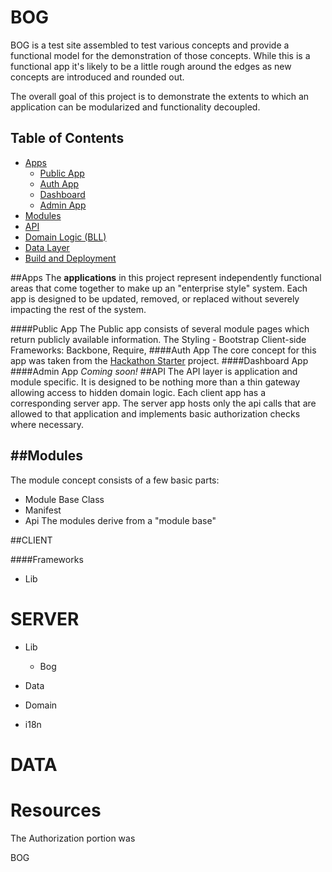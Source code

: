 BOG
===
BOG is a test site assembled to test various concepts and provide a functional model for the demonstration of those concepts.  While this is a functional app it's likely to be a little rough around the edges as new concepts are introduced and rounded out.

The overall goal of this project is to demonstrate the extents to which an application can be modularized and functionality decoupled.

Table of Contents
-----------------
- [Apps](#apps)
    - [Public App](#public-app)
    - [Auth App](#auth-app)
    - [Dashboard](#dash-app)
    - [Admin App](#admin-app)
- [Modules](#overview-modules)
- [API](#overview-api)
- [Domain Logic (BLL)](#overview-bll)
- [Data Layer](#overview-dal)
- [Build and Deployment](#overview-ci)

##Apps
The **applications** in this project represent independently functional areas that come together to make up an "enterprise style" system.  Each app is designed to be updated, removed, or replaced without severely impacting the rest of the system.

####Public App
The Public app consists of several module pages which return publicly available information.  The
Styling - Bootstrap
Client-side Frameworks:  Backbone, Require,
####Auth App
The core concept for this app was taken from the [Hackathon Starter](https://github.com/sahat/hackathon-starter) project.
####Dashboard App
####Admin App
_Coming soon!_
##API
The API layer is application and module specific.  It is designed to be nothing more than a thin gateway allowing access to hidden domain logic.  Each client app has a corresponding server app.  The server app hosts only the api calls that are allowed to that application and implements basic authorization checks where necessary.

##Modules
---
The module concept consists of a few basic parts:
  - Module Base Class
  - Manifest
  - Api
The modules derive from a "module base"

##CLIENT

####Frameworks

* Lib

SERVER
====
* Lib
    * Bog

* Data
* Domain
* i18n

DATA
===

Resources
===
The Authorization portion was

BOG
